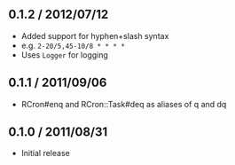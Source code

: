 0.1.2 / 2012/07/12
------------------
* Added support for hyphen+slash syntax
 * e.g. `2-20/5,45-10/8 * * * *`
* Uses `Logger` for logging

0.1.1 / 2011/09/06
------------------
* RCron#enq and RCron::Task#deq as aliases of q and dq

0.1.0 / 2011/08/31
------------------
* Initial release

